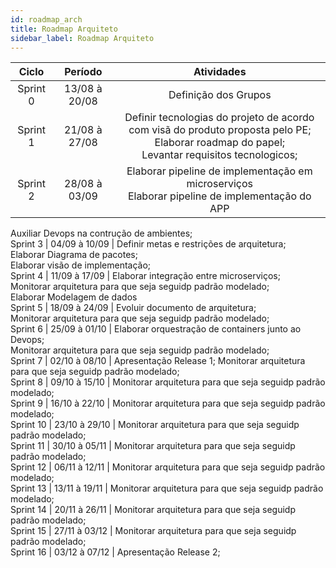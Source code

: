 ```yaml
---
id: roadmap_arch
title: Roadmap Arquiteto
sidebar_label: Roadmap Arquiteto
---
```


Ciclo | Período | Atividades
:-------: | :------: | :------:  
Sprint 0     | 13/08 à 20/08 | Definição dos Grupos
Sprint 1     | 21/08 à 27/08 | Definir tecnologias do projeto de acordo com visã do produto proposta pelo PE; <br /> Elaborar roadmap do papel; <br /> Levantar requisitos tecnologicos; <br />
Sprint 2     | 28/08 à 03/09 | Elaborar pipeline de implementação em microserviços <br /> Elaborar pipeline de implementação do APP <br/>
Auxiliar Devops na contrução de ambientes; <br />
Sprint 3     | 04/09 à 10/09 | Definir metas e restrições de arquitetura; <br /> Elaborar Diagrama de pacotes; <br /> Elaborar visão de implementação; <br />
Sprint 4     | 11/09 à 17/09 | Elaborar integração entre microserviços; <br /> Monitorar arquitetura para que seja seguidp padrão modelado; <br /> Elaborar Modelagem de dados <br />
Sprint 5     | 18/09 à 24/09 | Evoluir documento de arquitetura; <br/> Monitorar arquitetura para que seja seguidp padrão modelado; <br />
Sprint 6     | 25/09 à 01/10 | Elaborar orquestração de containers junto ao Devops; <br /> Monitorar arquitetura para que seja seguidp padrão modelado; <br />
Sprint 7     | 02/10 à 08/10 | Apresentação Release 1; Monitorar arquitetura para que seja seguidp padrão modelado; <br />
Sprint 8     | 09/10 à 15/10 | Monitorar arquitetura para que seja seguidp padrão modelado; <br />
Sprint 9     | 16/10 à 22/10 | Monitorar arquitetura para que seja seguidp padrão modelado; <br />
Sprint 10    | 23/10 à 29/10 | Monitorar arquitetura para que seja seguidp padrão modelado; <br />
Sprint 11    | 30/10 à 05/11 | Monitorar arquitetura para que seja seguidp padrão modelado; <br />
Sprint 12    | 06/11 à 12/11 | Monitorar arquitetura para que seja seguidp padrão modelado; <br />
Sprint 13    | 13/11 à 19/11 | Monitorar arquitetura para que seja seguidp padrão modelado; <br />
Sprint 14    | 20/11 à 26/11 | Monitorar arquitetura para que seja seguidp padrão modelado; <br />
Sprint 15    | 27/11 à 03/12 | Monitorar arquitetura para que seja seguidp padrão modelado; <br />
Sprint 16    | 03/12 à 07/12 | Apresentação Release 2; <br />
